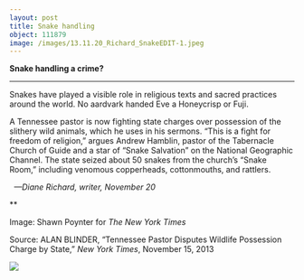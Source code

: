 ```yaml
---
layout: post
title: Snake handling
object: 111879
image: /images/13.11.20_Richard_SnakeEDIT-1.jpeg
---
```

**Snake handling a crime?**

****

Snakes have played a visible role in religious texts and sacred practices around the world. No aardvark handed Eve a Honeycrisp or Fuji.

A Tennessee pastor is now fighting state charges over possession of the slithery wild animals, which he uses in his sermons. “This is a fight for freedom of religion,” argues Andrew Hamblin, pastor of the Tabernacle Church of Guide and a star of “Snake Salvation” on the National Geographic Channel. The state seized about 50 snakes from the church’s “Snake Room,” including venomous copperheads, cottonmouths, and rattlers. 

  *—Diane Richard, writer, November 20*

**

Image: Shawn Poynter for *The New York Times*

Source: ALAN BLINDER, “Tennessee Pastor Disputes Wildlife Possession Charge by State,” *New York Times*, November 15, 2013 

![]({{siteurl.base}}/images/13.11.20_Richard_SnakeEDIT-1.jpeg)
